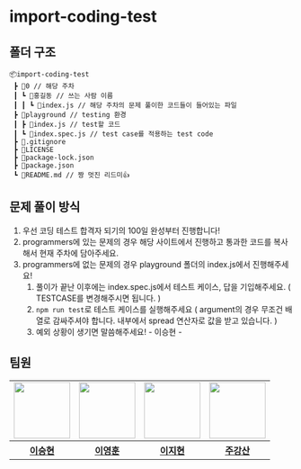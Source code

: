 # import-coding-test

## 폴더 구조

```folder
📦import-coding-test
 ┣ 📂0 // 해당 주차
 ┃ ┗ 📂홍길동 // 쓰는 사람 이름
 ┃ ┃ ┗ 📜index.js // 해당 주차의 문제 풀이한 코드들이 들어있는 파일
 ┣ 📂playground // testing 환경
 ┃ ┣ 📜index.js // test할 코드
 ┃ ┗ 📜index.spec.js // test case를 적용하는 test code
 ┣ 📜.gitignore
 ┣ 📜LICENSE
 ┣ 📜package-lock.json
 ┣ 📜package.json
 ┗ 📜README.md // 짱 멋진 리드미👍
```

## 문제 풀이 방식

1. 우선 코딩 테스트 합격자 되기의 100일 완성부터 진행합니다!
2. programmers에 있는 문제의 경우 해당 사이트에서 진행하고 통과한 코드를 복사해서 현재 주차에 담아주세요.
3. programmers에 없는 문제의 경우 playground 폴더의 index.js에서 진행해주세요!
   1. 풀이가 끝난 이후에는 index.spec.js에서 테스트 케이스, 답을 기입해주세요. ( TESTCASE를 변경해주시면 됩니다. )
   2. `npm run test`로 테스트 케이스를 실행해주세요 ( argument의 경우 무조건 배열로 감싸주셔야 합니다. 내부에서 spread 연산자로 값을 받고 있습니다. )
   3. 예외 상황이 생기면 말씀해주세요! - 이승현 -

## 팀원

<table align="center">
    <tbody>
        <tr>
            <td>
                <a href="https://github.com/codefug">
                    <img src="https://avatars.githubusercontent.com/codefug" width="100" height="100"/>
                </a>  
            </td>
            <td>
                <a href="https://github.com/tkddbs587">
                    <img src="https://avatars.githubusercontent.com/tkddbs587" width="100px" height="100px"/>
                </a>
            </td>
            <td>
                <a href="https://github.com/easyhyun00">
                    <img src="https://avatars.githubusercontent.com/easyhyun00" width="100px" height="100px"/>
                </a>
            </td>
            <td>
                <a href="https://github.com/JooKangsan">
                    <img src="https://avatars.githubusercontent.com/JooKangsan" width="100px" height="100px"/>
                </a>
            </td>
        </tr>
        <tr>
            <th>
                <a href="https://github.com/codefug">이승현</a>
            </th>
            <th>
                <a href="https://github.com/tkddbs587">이영훈</a>
            </th>
            <th>
                <a href="https://github.com/easyhyun00">이지현</a>
            </th>
            <th>
                <a href="https://github.com/JooKangsan">주강산</a>
            </th>
        </tr>
    </tbody>
</table>
